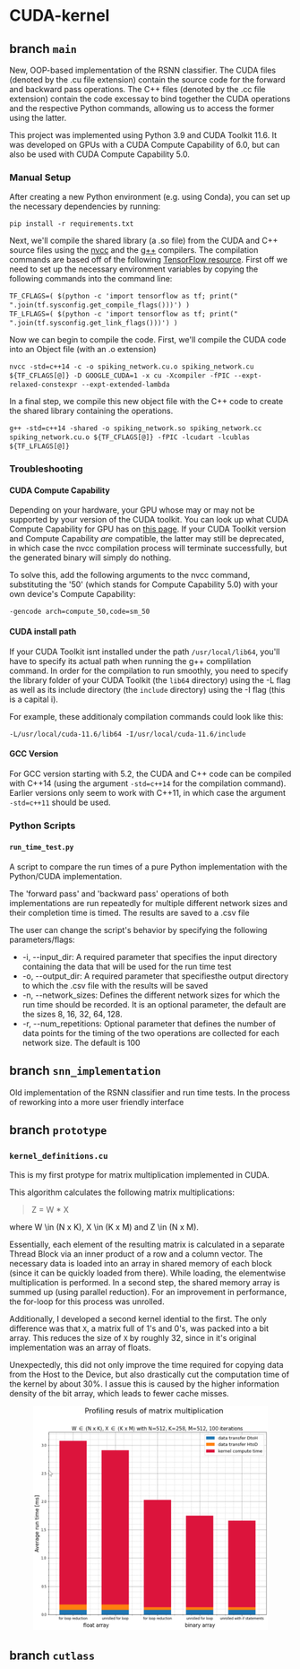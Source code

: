 # CUDA-kernel

## branch `main`
New, OOP-based implementation of the RSNN classifier. The CUDA files (denoted by the .cu file extension) contain the source code for the forward and backward pass operations. The C++ files (denoted by the .cc file extension) contain the code excessay to bind together the CUDA operations and the respective Python commands, allowing us to access the former using the latter.

This project was implemented using Python 3.9 and CUDA Toolkit 11.6. It was developed on GPUs with a CUDA Compute Capability of 6.0, but can also be used with CUDA Compute Capability 5.0.

### Manual Setup
After creating a new Python environment (e.g. using Conda), you can set up the necessary dependencies by running:

```
pip install -r requirements.txt
```

Next, we'll compile the shared library (a .so file) from the CUDA  and C++ source files using the [nvcc](https://docs.nvidia.com/cuda/cuda-compiler-driver-nvcc/ "NVCC Documentation") and the [g++](https://gcc.gnu.org/ "GCC Homepage") compilers. The compilation commands are based off of the following [TensorFlow resource](https://www.tensorflow.org/guide/create_op "Create an op | TensorFLow Core"). First off we need to set up the necessary environment variables by copying the following commands into the command line:

```
TF_CFLAGS=( $(python -c 'import tensorflow as tf; print(" ".join(tf.sysconfig.get_compile_flags()))') )
TF_LFLAGS=( $(python -c 'import tensorflow as tf; print(" ".join(tf.sysconfig.get_link_flags()))') )
```

Now we can begin to compile the code. First, we'll compile the CUDA code into an Object file (with an .o extension)

```
nvcc -std=c++14 -c -o spiking_network.cu.o spiking_network.cu ${TF_CFLAGS[@]} -D GOOGLE_CUDA=1 -x cu -Xcompiler -fPIC --expt-relaxed-constexpr --expt-extended-lambda
```

In a final step, we compile this new object file with the C++ code to create the shared library containing the operations.

```
g++ -std=c++14 -shared -o spiking_network.so spiking_network.cc spiking_network.cu.o ${TF_CFLAGS[@]} -fPIC -lcudart -lcublas ${TF_LFLAGS[@]}
```

### Troubleshooting

#### CUDA Compute Capability

Depending on your hardware, your GPU whose may or may not be supported by your version of the CUDA toolkit. You can look up what CUDA Compute Capability for GPU has on [this page](https://developer.nvidia.com/cuda-gpus "CUDA Compute Capability"). If your CUDA Toolkit version and Compute Capability *are* compatible, the latter may still be deprecated, in which case the nvcc compilation process will terminate successfully, but the generated binary will simply do nothing. 

To solve this, add the following arguments to the nvcc command, substituting the '50' (which stands for Compute Capability 5.0) with your own device's Compute Capability:

```
-gencode arch=compute_50,code=sm_50
```

#### CUDA install path

If your CUDA Toolkit isnt installed under the path `/usr/local/lib64`, you'll have to specify its actual path when running the g++ complilation command. In order for the compilation to run smoothly, you need to specify the library folder of your CUDA Toolkit (the `lib64` directory) using the -L flag as well as its include directory (the `include` directory) using the -I flag (this is a capital i). 

For example, these additionaly compilation commands could look like this:


```
-L/usr/local/cuda-11.6/lib64 -I/usr/local/cuda-11.6/include
```

#### GCC Version

For GCC version starting with 5.2, the CUDA and C++ code can be compiled with C++14 (using the argument `-std=c++14` for the compilation command). Earlier versions only seem to work with  C++11, in which case the argument `-std=c++11` should be used.

### Python Scripts

#### `run_time_test.py`
A script to compare the run times of a pure Python implementation with the Python/CUDA implementation. 

The 'forward pass' and 'backward pass' operations of both implementations are run repeatedly for multiple different network sizes and their completion time is timed. The results are saved to a .csv file

The user can change the script's behavior by specifying the following parameters/flags:
* -i, --input_dir: A required parameter that specifies the input directory containing the data that will be used for the run time test
* -o, --output_dir: A required parameter that specifiesthe output directory to which the .csv file with the results will be saved
* -n, --network_sizes: Defines the different network sizes for which the run time should be recorded. It is an optional parameter, the default are the sizes 8, 16, 32, 64, 128. 
* -r, --num_repetitions: Optional parameter that defines the number of data points for the timing of the two operations are collected for each network size. The default is 100



## branch `snn_implementation`

Old implementation of the RSNN classifier and run time tests. In the process of reworking into a more user friendly interface



## branch `prototype`

### `kernel_definitions.cu`

This is my first protype for matrix multiplication implemented in CUDA. 

This algorithm calculates the following matrix multiplications:

> Z = W * X

where W \in (N x K), X \in (K x M) and Z \in (N x M).

Essentially, each element of the resulting matrix is calculated in a separate Thread Block via an inner product of a row and a column vector. The necessary data is loaded into an array in shared memory of each block (since it can be quickly loaded from there). While loading, the elementwise multiplication is performed. In a second step, the shared memory array is summed up (using parallel reduction). For an improvement in performance, the for-loop for this process was unrolled.

Additionally, I developed a second kernel idential to the first. The only difference was that `X`, a matrix full of 1's and 0's, was packed into a bit array. This reduces the size of `X` by roughly 32, since in it's original implementation was an array of floats. 

Unexpectedly, this did not only improve the time required for copying data from the Host to the Device, but also drastically cut the computation time of the kernel by about 30%. I assue this is caused by the higher information density of the bit array, which leads to fewer cache misses.


<p align="center">
  <img src="./images/mat_mul_inner_comparrison_new.png" width=420" height="400">
</p>



## branch `cutlass`
